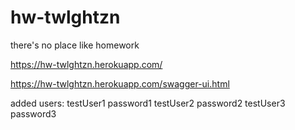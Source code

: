 # hw-twlghtzn
there's no place like homework

https://hw-twlghtzn.herokuapp.com/

https://hw-twlghtzn.herokuapp.com/swagger-ui.html

added users:
testUser1 password1
testUser2 password2
testUser3 password3
